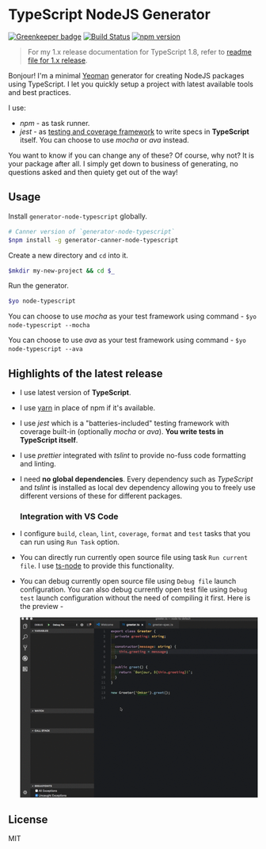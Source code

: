 # TypeScript NodeJS Generator

[![Greenkeeper badge](https://badges.greenkeeper.io/Canner/generator-node-typescript.svg)](https://greenkeeper.io/)
[![Build Status](https://secure.travis-ci.org/ospatil/generator-node-typescript.png?branch=master)](https://travis-ci.org/ospatil/generator-node-typescript)
[![npm version](https://badge.fury.io/js/generator-node-typescript.svg)](http://badge.fury.io/js/generator-node-typescript)

> For my 1.x release documentation for TypeScript 1.8, refer to [readme file for 1.x release](./README-1x.md).

Bonjour! I'm a minimal [Yeoman](http://yeoman.io) generator for creating NodeJS packages using TypeScript. I let you quickly setup a project with latest available tools and best practices.

I use:

- _npm_ - as task runner.
- _jest_ - as [testing and coverage framework](https://facebook.github.io/jest/) to write specs in **TypeScript** itself. You can choose to use _mocha_ or _ava_ instead.

You want to know if you can change any of these? Of course, why not? It is your package after all. I simply get down to business of generating, no questions asked and then quiety get out of the way!

## Usage

Install `generator-node-typescript` globally.

```sh
# Canner version of `generator-node-typescript`
$npm install -g generator-canner-node-typescript
```

Create a new directory and `cd` into it.

```sh
$mkdir my-new-project && cd $_

```

Run the generator.

```sh
$yo node-typescript
```

You can choose to use _mocha_ as your test framework using command - `$yo node-typescript --mocha`

You can choose to use _ava_ as your test framework using command - `$yo node-typescript --ava`

## Highlights of the latest release

- I use latest version of **TypeScript**.
- I use [yarn](https://yarnpkg.com) in place of npm if it's available.
- I use _jest_ which is a "batteries-included" testing framework with coverage built-in (optionally _mocha_ or _ava_). **You write tests in TypeScript itself**.
- I use _prettier_ integrated with _tslint_ to provide no-fuss code formatting and linting.
- I need **no global dependencies**. Every dependency such as _TypeScript_ and _tslint_ is installed as local dev dependency allowing you to freely use different versions of these for different packages.

  ### Integration with VS Code
- I configure `build`, `clean`, `lint`, `coverage`, `format` and `test` tasks that you can run using `Run Task` option.
- You can directly run currently open source file using task `Run current file`. I use [ts-node](https://github.com/TypeStrong/ts-node) to provide this functionality.
- You can debug currently open source file using `Debug file` launch configuration. You can also debug currently open test file using `Debug test` launch configuration without the need of compiling it first. Here is the preview -

  ![TypeScript debugging in VS Code](./img/vscode-ts-debug.gif)

## License

MIT
